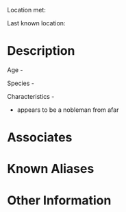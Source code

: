 Location met: 

Last known location: 

# Description
Age - 

Species - 

Characteristics - 
* appears to be a nobleman from afar
# Associates

# Known Aliases

# Other Information
